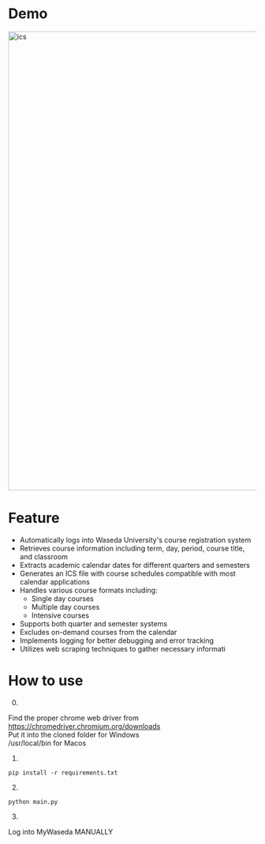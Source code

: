 
# Demo
<img width="931" alt="ics" src="https://user-images.githubusercontent.com/89603909/212640738-575a3892-96c6-4c8b-81d3-5884baf73233.png">

# Feature
- Automatically logs into Waseda University's course registration system
- Retrieves course information including term, day, period, course title, and classroom
- Extracts academic calendar dates for different quarters and semesters
- Generates an ICS file with course schedules compatible with most calendar applications
- Handles various course formats including:
  - Single day courses
  - Multiple day courses
  - Intensive courses
- Supports both quarter and semester systems
- Excludes on-demand courses from the calendar
- Implements logging for better debugging and error tracking
- Utilizes web scraping techniques to gather necessary informati


# How to use
0.
Find the proper chrome web driver from https://chromedriver.chromium.org/downloads<br />
Put it into the cloned folder for Windows<br />
            /usr/local/bin for Macos

1.
```
pip install -r requirements.txt
```
2.
```
python main.py
```
3.
Log into MyWaseda MANUALLY
